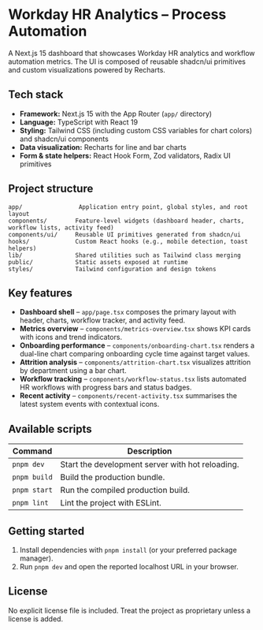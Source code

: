 # Workday HR Analytics – Process Automation

A Next.js 15 dashboard that showcases Workday HR analytics and workflow automation metrics. The UI is composed of reusable shadcn/ui primitives and custom visualizations powered by Recharts.

## Tech stack
- **Framework:** Next.js 15 with the App Router (`app/` directory)
- **Language:** TypeScript with React 19
- **Styling:** Tailwind CSS (including custom CSS variables for chart colors) and shadcn/ui components
- **Data visualization:** Recharts for line and bar charts
- **Form & state helpers:** React Hook Form, Zod validators, Radix UI primitives

## Project structure
```
app/                Application entry point, global styles, and root layout
components/        Feature-level widgets (dashboard header, charts, workflow lists, activity feed)
components/ui/     Reusable UI primitives generated from shadcn/ui
hooks/             Custom React hooks (e.g., mobile detection, toast helpers)
lib/               Shared utilities such as Tailwind class merging
public/            Static assets exposed at runtime
styles/            Tailwind configuration and design tokens
```

## Key features
- **Dashboard shell** – `app/page.tsx` composes the primary layout with header, charts, workflow tracker, and activity feed.
- **Metrics overview** – `components/metrics-overview.tsx` shows KPI cards with icons and trend indicators.
- **Onboarding performance** – `components/onboarding-chart.tsx` renders a dual-line chart comparing onboarding cycle time against target values.
- **Attrition analysis** – `components/attrition-chart.tsx` visualizes attrition by department using a bar chart.
- **Workflow tracking** – `components/workflow-status.tsx` lists automated HR workflows with progress bars and status badges.
- **Recent activity** – `components/recent-activity.tsx` summarises the latest system events with contextual icons.

## Available scripts
| Command | Description |
| --- | --- |
| `pnpm dev` | Start the development server with hot reloading. |
| `pnpm build` | Build the production bundle. |
| `pnpm start` | Run the compiled production build. |
| `pnpm lint` | Lint the project with ESLint. |

## Getting started
1. Install dependencies with `pnpm install` (or your preferred package manager).
2. Run `pnpm dev` and open the reported localhost URL in your browser.

## License
No explicit license file is included. Treat the project as proprietary unless a license is added.
